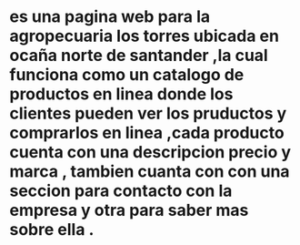 # es una pagina web para la agropecuaria los torres ubicada en ocaña norte de santander ,la cual funciona como un catalogo de productos en linea donde los clientes pueden ver los pruductos y comprarlos en linea ,cada producto cuenta con una descripcion precio y marca , tambien cuanta con con una seccion para contacto con la empresa y otra para saber mas sobre ella .